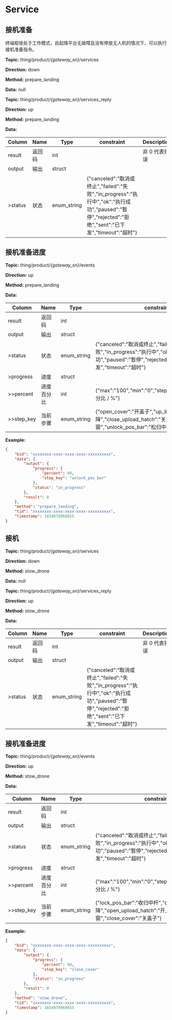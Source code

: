  # Service

 ## 接机准备

 终端柜徐处于工作模式，且起降平台无故障且没有停放无人机的情况下，可以执行接机准备指令。


**Topic:** thing/product/*{gateway_sn}*/services

**Direction:** down

**Method:** prepare_landing

**Data:** null 



**Topic:** thing/product/*{gateway_sn}*/services_reply

**Direction:** up

**Method:** prepare_landing

**Data:**

|Column|Name|Type|constraint|Description|
|---|---|---|---|---|
|result|返回码|int|  |非 0 代表错误|
|output|输出|struct|  ||
|>status|状态|enum_string| {"canceled":"取消或终止","failed":"失败","in_progress":"执行中","ok":"执行成功","paused":"暂停","rejected":"拒绝","sent":"已下发","timeout":"超时"} ||


## 接机准备进度



**Topic:** thing/product/*{gateway_sn}*/events

**Direction:** up

**Method:** prepare_landing

**Data:** 

|Column|Name|Type|constraint|Description|
|---|---|---|---|---|
|result|返回码|int|  |非 0 代表错误|
|output|输出|struct|  ||
|>status|状态|enum_string| {"canceled":"取消或终止","failed":"失败","in_progress":"执行中","ok":"执行成功","paused":"暂停","rejected":"拒绝","sent":"已下发","timeout":"超时"} ||
|>progress|进度|struct|  ||
|>>percent|进度百分比|int| {"max":"100","min":"0","step":"1","unit_name":"百分比 / %"} ||
|>>step_key|当前步骤|enum_string| {"open_cover":"开盖子","up_lift":"升升降","close_upload_hatch":"关上下货窗","unlock_pos_bar":"松归中杆"} ||


**Example:**
```json
{
	"bid": "xxxxxxxx-xxxx-xxxx-xxxx-xxxxxxxxxx",
	"data": {
		"output": {
			"progress": {
				"percent": 90,
				"step_key": "unlock_pos_bar"
			},
			"status": "in_progress"
		},
		"result": 0
	},
	"method": "prepare_landing",
	"tid": "xxxxxxxx-xxxx-xxxx-xxxx-xxxxxxxxxx",
	"timestamp": 1654070968655
}
```

## 接机


**Topic:** thing/product/*{gateway_sn}*/services

**Direction:** down

**Method:** stow_drone

**Data:** null 



**Topic:** thing/product/*{gateway_sn}*/services_reply

**Direction:** up

**Method:** stow_drone

**Data:**

|Column|Name|Type|constraint|Description|
|---|---|---|---|---|
|result|返回码|int|  |非 0 代表错误|
|output|输出|struct|  ||
|>status|状态|enum_string| {"canceled":"取消或终止","failed":"失败","in_progress":"执行中","ok":"执行成功","paused":"暂停","rejected":"拒绝","sent":"已下发","timeout":"超时"} ||

## 接机准备进度



**Topic:** thing/product/*{gateway_sn}*/events

**Direction:** up

**Method:** stow_drone

**Data:** 

|Column|Name|Type|constraint|Description|
|---|---|---|---|---|
|result|返回码|int|  |非 0 代表错误|
|output|输出|struct|  ||
|>status|状态|enum_string| {"canceled":"取消或终止","failed":"失败","in_progress":"执行中","ok":"执行成功","paused":"暂停","rejected":"拒绝","sent":"已下发","timeout":"超时"} ||
|>progress|进度|struct|  ||
|>>percent|进度百分比|int| {"max":"100","min":"0","step":"1","unit_name":"百分比 / %"} ||
|>>step_key|当前步骤|enum_string| {"lock_pos_bar":"收归中杆","down_lift":"降升降","open_upload_hatch":"开上下货窗","close_cover":"关盖子"} ||


**Example:**
```json
{
	"bid": "xxxxxxxx-xxxx-xxxx-xxxx-xxxxxxxxxx",
	"data": {
		"output": {
			"progress": {
				"percent": 90,
				"step_key": "close_cover"
			},
			"status": "in_progress"
		},
		"result": 0
	},
	"method": "stow_drone",
	"tid": "xxxxxxxx-xxxx-xxxx-xxxx-xxxxxxxxxx",
	"timestamp": 1654070968655
}
```

